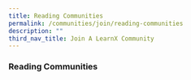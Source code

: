 ```yaml
---
title: Reading Communities
permalink: /communities/join/reading-communities
description: ""
third_nav_title: Join A LearnX Community
---
```

### **Reading Communities**